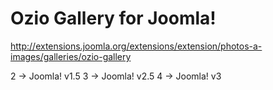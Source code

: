 Ozio Gallery for Joomla!
====
http://extensions.joomla.org/extensions/extension/photos-a-images/galleries/ozio-gallery

2 → Joomla! v1.5
3 → Joomla! v2.5
4 → Joomla! v3
